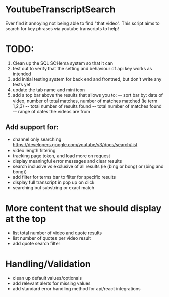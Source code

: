 # YoutubeTranscriptSearch
Ever find it annoying not being able to find "that video". This script aims to search for key phrases via youtube transcripts to help!


# TODO:
1. Clean up the SQL SCHema system so that it can 
2. test out to verify that the setting and behaviour of api key works as intended
2. add initial testing system for back end and frontned, but don't write any tests yet
3. update the tab name and mini icon
4. add a top bar above the results that allows you to:
-- sort bar by: date of video, number of total matches, number of matches matched (ie term 1,2,3) 
-- total number of results found
-- total number of matches found
-- range of dates the videos are from


## Add support for:
- channel only searching https://developers.google.com/youtube/v3/docs/search/list
- video length filtering
- tracking page token, and load more on request
- display meaningful error messages and clear results 
- search inclusive vs exclusive of all results (ie (bing or bong) or (bing and bong))
- add filter for terms bar to filter for specific results    
- display full transcript in pop up on click 
- searching but substring or exact match

# More content that we should display at the top
- list total number of video and quote results
- list number of quotes per video result
- add quote search filter

# Handling/Validation
- clean up default values/optionals
- add relevant alerts for missing values
- add standard error handling method for api/react integrations